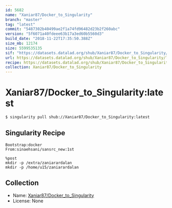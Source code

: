 ```yaml
---
id: 5682
name: "Xaniar87/Docker_to_Singularity"
branch: "master"
tag: "latest"
commit: "5487302b40499ae2f1a74fd96482d23b2f260abc"
version: "5f6071a40fdeee63b17a3ed60b5560d3"
build_date: "2018-11-22T17:35:50.388Z"
size_mb: 12174
size: 5599535135
sif: "https://datasets.datalad.org/shub/Xaniar87/Docker_to_Singularity/latest/2018-11-22-5487302b-5f6071a4/5f6071a40fdeee63b17a3ed60b5560d3.simg"
url: https://datasets.datalad.org/shub/Xaniar87/Docker_to_Singularity/latest/2018-11-22-5487302b-5f6071a4/
recipe: https://datasets.datalad.org/shub/Xaniar87/Docker_to_Singularity/latest/2018-11-22-5487302b-5f6071a4/Singularity
collection: Xaniar87/Docker_to_Singularity
---
```


# Xaniar87/Docker_to_Singularity:latest

```bash
$ singularity pull shub://Xaniar87/Docker_to_Singularity:latest
```

## Singularity Recipe

```singularity
Bootstrap:docker  
From:sinaehsani/sansrc_new:1st

%post
mkdir -p /extra/zaniarardalan
mkdir -p /home/u15/zaniarardalan
```

## Collection

 - Name: [Xaniar87/Docker_to_Singularity](https://github.com/Xaniar87/Docker_to_Singularity)
 - License: None

